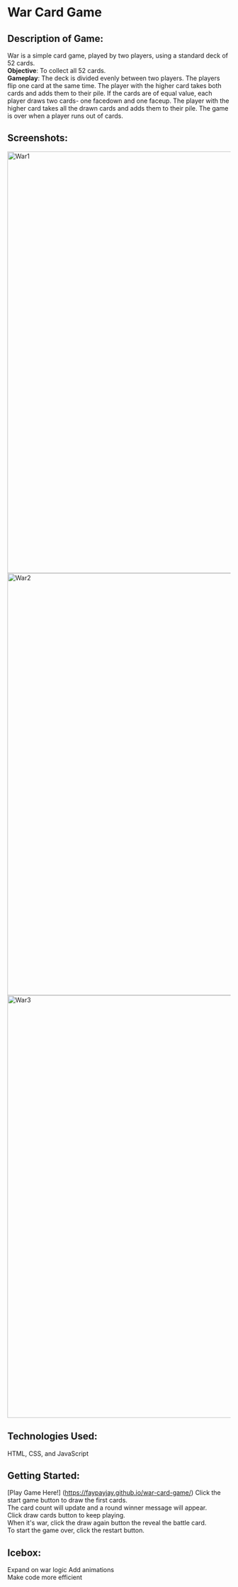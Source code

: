 # War Card Game

## Description of Game:
War is a simple card game, played by two players, using a standard deck of 52 cards.   
**Objective**: To collect all 52 cards.  
**Gameplay**: The deck is divided evenly between two players. The players flip one card at the same time. The player with the higher card takes both cards and adds them to their pile. If the cards are of equal value, each player draws two cards- one facedown and one faceup. The player with the higher card takes all the drawn cards and adds them to their pile. The game is over when a player runs out of cards.


## Screenshots:
<img width="951" alt="War1" src="https://user-images.githubusercontent.com/84732714/146495496-e6eaaa71-1386-403b-a217-f8b1045ac9ac.png">
<img width="952" alt="War2" src="https://user-images.githubusercontent.com/84732714/146495182-4f0b0faf-d225-4a85-b5c8-e62998434104.png">
<img width="953" alt="War3" src="https://user-images.githubusercontent.com/84732714/146495191-26f5baa9-f6ed-43c2-be43-4d7bc6f13adb.png">

## Technologies Used:
HTML, CSS, and JavaScript

## Getting Started:
[Play Game Here!] (https://faypayjay.github.io/war-card-game/) 
Click the start game button to draw the first cards.  
The card count will update and a round winner message will appear.  
Click draw cards button to keep playing.  
When it's war, click the draw again button the reveal the battle card.  
To start the game over, click the restart button.

## Icebox:
Expand on war logic
Add animations     
Make code more efficient  
 

